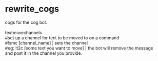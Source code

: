 # rewrite_cogs
cogs for the cog bot.<br>
<br>
textmovechannels<br>
#set up a channel for text to be moved to on a command<br>
#!smc [channel_name] | sets the channel <br>
#eg: !t2c [some text you want to move] | the bot will remove the message and post it in the channel you provide.<br>
<br>
